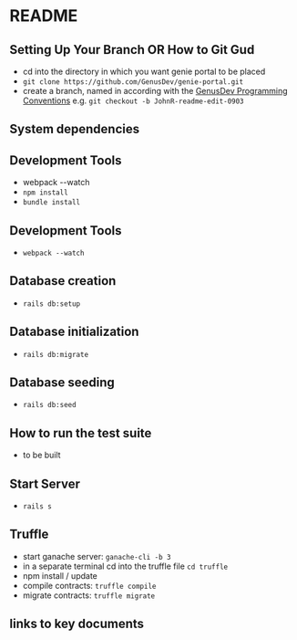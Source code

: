 # README

## Setting Up Your Branch OR How to Git Gud

- cd into the directory in which you want genie portal to be placed
- `git clone https://github.com/GenusDev/genie-portal.git`
- create a branch, named in according with the [GenusDev Programming Conventions](https://docs.google.com/document/d/1-PGffrw-B1d9P5A_zfo5gJrW8dK28kqx5j-xxKOMPLY) e.g. `git checkout -b JohnR-readme-edit-0903`


## System dependencies

## Development Tools
- webpack --watch
- `npm install`
- `bundle install`

## Development Tools
- `webpack --watch`

## Database creation

- `rails db:setup`

## Database initialization

- `rails db:migrate`   

## Database seeding

- `rails db:seed`

## How to run the test suite

- to be built

## Start Server
- `rails s`

## Truffle
- start ganache server: `ganache-cli -b 3`
- in a separate terminal cd into the truffle file `cd truffle`
- npm install / update
- compile contracts: `truffle compile`
- migrate contracts: `truffle migrate`


## links to key documents
